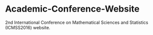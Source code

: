 # Academic-Conference-Website
2nd International Conference on Mathematical Sciences and Statistics (ICMSS2016) website.
